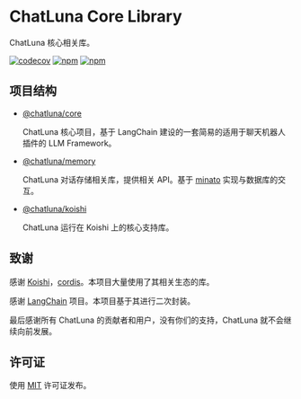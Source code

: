 # ChatLuna Core Library

ChatLuna 核心相关库。

[![codecov](https://img.shields.io/codecov/c/github/ChatLunaLab/core)](https://codecov.io/gh/ChatLunaLab/core)
[![npm](https://img.shields.io/npm/v/@chatluna/core)](https://www.npmjs.com/package/@chatluna/core) [![npm](https://img.shields.io/npm/dm/@chatluna/core)](https://www.npmjs.com/package/@chatluna/core)

## 项目结构

- [@chatluna/core](./packages/core/README.MD)

  ChatLuna 核心项目，基于 LangChain 建设的一套简易的适用于聊天机器人插件的 LLM Framework。

- [@chatluna/memory](./packages/memory/README.MD)

  ChatLuna 对话存储相关库，提供相关 API。基于 [minato](https://github.com/cordiverse/minato) 实现与数据库的交互。

- [@chatluna/koishi](./packages/koishi/README.MD)

  ChatLuna 运行在 Koishi 上的核心支持库。

## 致谢

感谢 [Koishi](https://github.com/koishijs/koishi)，[cordis](https://github.com/shigma/cordis)。本项目大量使用了其相关生态的库。

感谢 [LangChain](https://github.com/ChatLunaLab/langchain) 项目。本项目基于其进行二次封装。

最后感谢所有 ChatLuna 的贡献者和用户，没有你们的支持，ChatLuna 就不会继续向前发展。

## 许可证

使用 [MIT](./LICENSE) 许可证发布。
